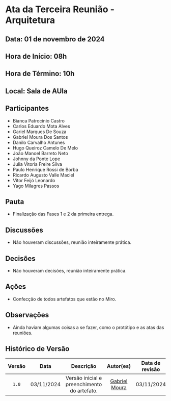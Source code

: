 # Ata da Terceira Reunião - Arquitetura

## Data: 01 de novembro de 2024

## Hora de Início: 08h

## Hora de Término: 10h

## Local: Sala de AUla

## Participantes

- Bianca Patrocínio Castro
- Carlos Eduardo Mota Alves
- Gariel Marques De Souza
- Gabriel Moura Dos Santos
- Danilo Carvalho Antunes
- Hugo Queiroz Camelo De Melo
- João Manoel Barreto Neto
- Johnny da Ponte Lope
- Julia Vitoria Freire Silva
- Paulo Henrique Rossi de Borba
- Ricardo Augusto Valle Maciel
- Vitor Feijó Leonardo
- Yago Milagres Passos

## Pauta

- Finalização das Fases 1 e 2 da primeira entrega.

## Discussões

- Não houveram discussões, reunião inteiramente prática.

## Decisões

- Não houveram decisões, reunião inteiramente prática.

## Ações

- Confecção de todos artefatos que estão no Miro.

## Observações

- Ainda haviam algumas coisas a se fazer, como o protótipo e as atas das reuniões.

## Histórico de Versão

| Versão | Data | Descrição | Autor(es) | Data de revisão | Revisor(es) |
| :-: | :-: | :-: | :-: | :-: | :-: |
| `1.0` | 03/11/2024 | Versão inicial e preenchimento do artefato. | [Gabriel Moura](https://github.com/thegm445) | 03/11/2024 | [Vitor Feijó](https://github.com/vitorfleonardo) |
